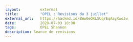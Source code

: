 ```yaml
---
layout:         external
title:          "OPEL : Revisions du 3 juillet"
external_url:   https://hackmd.io/BWw0eORLSUqrEqAayXwoJw
date:           2020-07-03 10:00
tags:           OPEL Shannon
description: Seance de revisions
---
```

